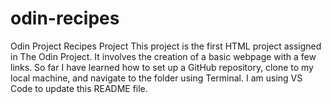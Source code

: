 # odin-recipes
Odin Project Recipes Project
This project is the first HTML project assigned in The Odin Project.
It involves the creation of a basic webpage with a few links.
So far I have learned how to set up a GitHub repository, clone to my local machine, and navigate to the folder using Terminal. 
I am using VS Code to update this README file.